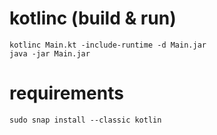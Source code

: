 # kotlinc (build & run)
`kotlinc Main.kt -include-runtime -d Main.jar`   
`java -jar Main.jar`   

# requirements
`sudo snap install --classic kotlin`  
